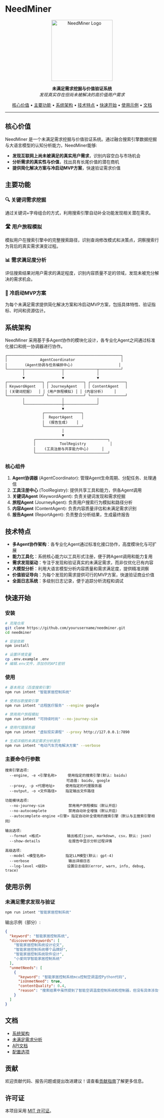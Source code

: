 # NeedMiner

<p align="center">
  <img src="docs/assets/logo.png" alt="NeedMiner Logo" width="200"/>
</p>

<p align="center">
  <b>未满足需求挖掘与价值验证系统</b><br>
  <i>发现真实存在但尚未被解决的高价值用户需求</i>
</p>

<p align="center">
  <a href="#核心价值">核心价值</a> •
  <a href="#主要功能">主要功能</a> •
  <a href="#系统架构">系统架构</a> •
  <a href="#技术特点">技术特点</a> •
  <a href="#快速开始">快速开始</a> •
  <a href="#使用示例">使用示例</a> •
  <a href="#文档">文档</a>
</p>

---

## 核心价值

NeedMiner 是一个未满足需求挖掘与价值验证系统。通过融合搜索引擎数据挖掘与大语言模型的认知分析能力，NeedMiner能够:

- **发现互联网上尚未被满足的真实用户需求**，识别内容空白与市场机会
- **分析需求的真实性与价值**，找出具有长尾价值的潜在商机
- **提供简化解决方案与冷启动MVP方案**，快速验证需求价值

## 主要功能

### 🔍 关键词需求挖掘

通过关键词+字母组合的方式，利用搜索引擎自动补全功能发现相关潜在需求。

### 🛣️ 用户旅程模拟

模拟用户在搜索引擎中的完整搜索路径，识别查询修改模式和决策点，洞察搜索行为背后的真实需求演变过程。

### 📊 需求满足度分析

评估搜索结果对用户需求的满足程度，识别内容质量不足的领域，发现未被充分解决的需求机会。

### 🚀 冷启动MVP方案

为每个未满足需求提供简化解决方案和冷启动MVP方案，包括具体特性、验证指标、时间和资源估计。

## 系统架构

NeedMiner 采用基于多Agent协作的模块化设计，各专业化Agent之间通过标准化接口和统一协调器进行协作。

```
┌────────────────────────────────────────────────────┐
│               AgentCoordinator                     │
│        (Agent协调与任务编排中心)                     │
└───────┬─────────────────┬───────────────┬──────────┘
        │                 │               │        
        ▼                 ▼               ▼        
┌────────────────┐ ┌────────────────┐ ┌────────────────┐
│ KeywordAgent   │ │ JourneyAgent   │ │ ContentAgent   │
│ (关键词挖掘)   │ │ (用户旅程模拟) │ │ (内容分析)     │
└────────────────┘ └────────────────┘ └────────────────┘
        │                 │               │
        └─────────────────┼───────────────┘
                          ▼
                 ┌─────────────────┐
                 │  ReportAgent    │
                 │  (报告生成)    │
                 └─────────────────┘
                          │
                          ▼
             ┌─────────────────────────────────┐
             │           ToolRegistry           │
             │    (工具注册与共享能力中心)      │
             └─────────────────────────────────┘
```

### 核心组件

1. **Agent协调器** (AgentCoordinator): 管理Agent生命周期、分配任务、处理通信
2. **工具注册中心** (ToolRegistry): 提供共享工具和能力，供各Agent调用
3. **关键词Agent** (KeywordAgent): 负责关键词发现和需求挖掘
4. **旅程Agent** (JourneyAgent): 负责用户搜索行为模拟和路径分析
5. **内容Agent** (ContentAgent): 负责内容质量评估和未满足需求识别
6. **报告Agent** (ReportAgent): 负责整合分析结果，生成最终报告

## 技术特点

- **多Agent协作架构**：各专业化Agent通过标准化接口协作，高度模块化与可扩展
- **能力工具化**：系统核心能力以工具形式注册，便于跨Agent调用和能力复用
- **需求发现驱动**：专注于发现和验证真实的未满足需求，而非仅优化已有内容
- **大模型分析**：利用大语言模型分析内容质量和需求满足度，提供精准洞察
- **价值验证导向**：为每个发现的需求提供可行的MVP方案，快速验证商业价值
- **全面日志系统**：多级别日志记录，便于追踪分析流程和调试

## 快速开始

### 安装

```bash
# 克隆仓库
git clone https://github.com/yourusername/needminer.git
cd needminer

# 安装依赖
npm install

# 设置环境变量
cp .env.example .env
# 编辑.env文件，添加你的API密钥
```

### 使用

```bash
# 基本用法（百度搜索引擎）
npm run intent "智能家居控制系统"

# 使用谷歌搜索引擎
npm run intent "远程医疗服务" --engine google

# 禁用用户旅程模拟
npm run intent "可持续时尚" --no-journey-sim

# 使用代理服务器
npm run intent "虚拟现实课程" --proxy http://127.0.0.1:7890

# 生成详细的未满足需求分析报告
npm run intent "电动汽车充电解决方案" --verbose
```

### 主要命令行参数

```
搜索引擎选项:
  --engine, -e <引擎名称>     使用指定的搜索引擎(默认: baidu)
                            可选值: baidu, google
  --proxy, -p <代理地址>     使用指定的代理服务器
  --output, -o <文件路径>    指定输出文件路径

功能模块选项:
  --no-journey-sim           禁用用户旅程模拟（默认开启）
  --no-autocomplete          禁用自动补全增强（默认开启）
  --autocomplete-engine <引擎> 指定自动补全使用的搜索引擎（默认与主搜索引擎相同）
  
输出选项:
  --format <格式>            输出格式(json, markdown, csv，默认: json)
  --show-details             在报告中显示分析过程详情

高级选项:
  --model <模型名称>         指定LLM模型(默认: gpt-4)
  --verbose                  输出详细日志
  --log-level <级别>         设置日志级别(error, warn, info, debug, trace)
```

## 使用示例

### 未满足需求发现与验证

```bash
npm run intent "智能家居控制系统"
```

输出示例（部分）:
```json
{
  "keyword": "智能家居控制系统",
  "discoveredKeywords": [
    "智能家居控制系统设计论文",
    "智能家居控制系统哪个品牌好",
    "智能家居控制系统软件设计",
    "小爱同学智能家居控制系统"
  ],
  "unmetNeeds": [
    {
      "keyword": "智能家居控制系统mcu控制空调温控Python代码",
      "isUnmetNeed": true,
      "contentQuality": 0.4,
      "reason": "搜索结果中虽然提到了智能空调温度控制系统和控制器，但没有具体涉及使用MCU控制空调温控的Python代码。这表明当前的内容完整性不足，无法全面覆盖用户需求。"
    }
  ]
}
```

## 文档

- [系统架构](docs/architecture/architecture.md)
- [未满足需求分析](docs/core/unmet-needs-analysis.md)
- [API文档](docs/api/api.md)
- [配置选项](docs/usage/configuration.md)

## 贡献

欢迎贡献代码、报告问题或提出改进建议！请查看[贡献指南](CONTRIBUTING.md)了解更多信息。

## 许可证

本项目采用 [MIT 许可证](LICENSE)。
